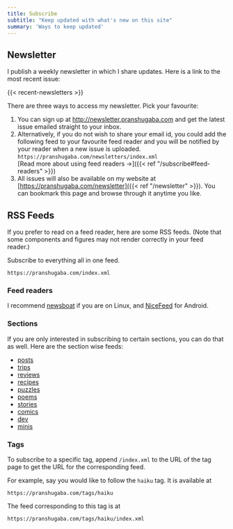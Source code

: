 ```yaml
---
title: Subscribe
subtitle: "Keep updated with what's new on this site"
summary: 'Ways to keep updated'
---
```


## Newsletter

I publish a weekly newsletter in which I share updates. Here is a link to the most recent issue:

{{< recent-newsletters >}}

There are three ways to access my newsletter. Pick your favourite:

1. You can sign up at http://newsletter.pranshugaba.com and get the latest issue emailed straight to your inbox.
1. Alternatively, if you do not wish to share your email id, you could add the following feed to your favourite feed reader and you will be notified by your reader when a new issue is uploaded.   
`https://pranshugaba.com/newsletters/index.xml`  
[Read more about using feed readers &#8594;]({{< ref "/subscribe#feed-readers" >}})
1. All issues will also be available on my website at [https://pranshugaba.com/newsletter]({{< ref "/newsletter" >}}). You can bookmark this page and browse through it anytime you like.


## RSS Feeds

If you prefer to read on a feed reader, here are some RSS feeds. (Note that some components and figures may not render correctly in your feed reader.)

Subscribe to everything all in one feed.

```shell
https://pranshugaba.com/index.xml
```

### Feed readers

I recommend [newsboat](https://github.com/newsboat/newsboat) if you are on Linux, and [NiceFeed](https://f-droid.org/en/packages/com.joshuacerdenia.android.nicefeed/) for Android.

### Sections
If you are only interested in subscribing to certain sections, you can do that as well. Here are the section wise feeds:

- [posts](/posts/index.xml)
- [trips](/trips/index.xml)
- [reviews](/reviews/index.xml)
- [recipes](/recipes/index.xml)
- [puzzles](/puzzles/index.xml)
- [poems](/poems/index.xml)
- [stories](/stories/index.xml)
- [comics](/comics/index.xml)
- [dev](/dev/index.xml)
- [minis](/minis/index.xml)

### Tags

To subscribe to a specific tag, append `/index.xml` to the URL of the tag page to get the URL for the corresponding feed.

For example, say you would like to follow the `haiku` tag. It is available at

```shell
https://pranshugaba.com/tags/haiku
```

The feed corresponding to this tag is at

```shell
https://pranshugaba.com/tags/haiku/index.xml
```
